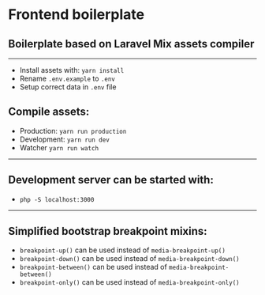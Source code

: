 # Frontend boilerplate

## Boilerplate based on Laravel Mix assets compiler
---

* Install assets with: `yarn install`
* Rename `.env.example` to `.env`
* Setup correct data in `.env` file

## Compile assets:

* Production: `yarn run production`
* Development: `yarn run dev`
* Watcher `yarn run watch`

---

## Development server can be started with:

* `php -S localhost:3000`

---
## Simplified bootstrap breakpoint mixins:

* `breakpoint-up()` can be used instead of `media-breakpoint-up()`
* `breakpoint-down()` can be used instead of `media-breakpoint-down()`
* `breakpoint-between()` can be used instead of `media-breakpoint-between()`
* `breakpoint-only()` can be used instead of `media-breakpoint-only()`
